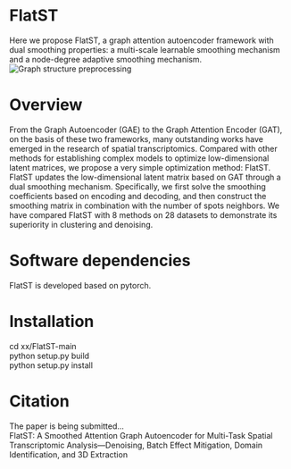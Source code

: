 # FlatST
Here we propose FlatST, a graph attention autoencoder framework with dual smoothing properties: a multi-scale learnable smoothing mechanism and a node-degree adaptive smoothing mechanism.
![Graph structure preprocessing](https://s21.ax1x.com/2025/09/02/pVgnprT.png)
# Overview
From the Graph Autoencoder (GAE) to the Graph Attention Encoder (GAT), on the basis of these two frameworks, many outstanding works have emerged in the research of spatial transcriptomics. Compared with other methods for establishing complex models to optimize low-dimensional latent matrices, we propose a very simple optimization method: FlatST. FlatST updates the low-dimensional latent matrix based on GAT through a dual smoothing mechanism. Specifically, we first solve the smoothing coefficients based on encoding and decoding, and then construct the smoothing matrix in combination with the number of spots neighbors. We have compared FlatST with 8 methods on 28 datasets to demonstrate its superiority in clustering and denoising.
# Software dependencies
FlatST is developed based on pytorch.
# Installation
cd xx/FlatST-main  
python setup.py build  
python setup.py install
# Citation
The paper is being submitted...  
FlatST: A Smoothed Attention Graph Autoencoder for Multi-Task Spatial Transcriptomic Analysis—Denoising, Batch Effect Mitigation, Domain Identification, and 3D Extraction

